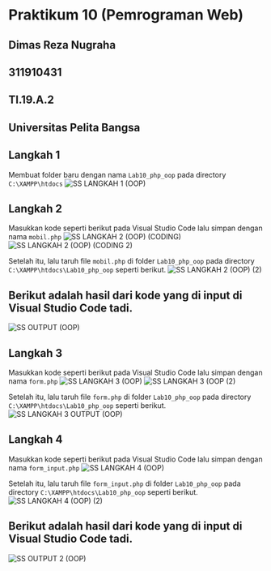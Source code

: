# Praktikum 10 (Pemrograman Web)
## Dimas Reza Nugraha
## 311910431
## TI.19.A.2
## Universitas Pelita Bangsa

## Langkah 1
Membuat folder baru dengan nama `Lab10_php_oop` pada directory `C:\XAMPP\htdocs`
![SS LANGKAH 1 (OOP)](https://user-images.githubusercontent.com/56240719/121235521-2c271680-c8bf-11eb-8a7e-0db2a336b5cc.png)

## Langkah 2
Masukkan kode seperti berikut pada Visual Studio Code lalu simpan dengan nama `mobil.php`
![SS LANGKAH 2 (OOP) (CODING)](https://user-images.githubusercontent.com/56240719/121276335-b17aed00-c8f8-11eb-8cee-9c43b4734975.png)
![SS LANGKAH 2 (OOP) (CODING 2)](https://user-images.githubusercontent.com/56240719/121276350-b8096480-c8f8-11eb-96df-0f95f32dffc4.png)

Setelah itu, lalu taruh file `mobil.php` di folder `Lab10_php_oop` pada directory `C:\XAMPP\htdocs\Lab10_php_oop` seperti berikut.
![SS LANGKAH 2 (OOP) (2)](https://user-images.githubusercontent.com/56240719/121276371-c192cc80-c8f8-11eb-8ca9-43c084177edf.png)

## Berikut adalah hasil dari kode yang di input di Visual Studio Code tadi.
![SS  OUTPUT (OOP)](https://user-images.githubusercontent.com/56240719/121275289-88595d00-c8f6-11eb-84f0-7b9af8709a3b.png)

## Langkah 3
Masukkan kode seperti berikut pada Visual Studio Code lalu simpan dengan nama `form.php`
![SS LANGKAH 3 (OOP)](https://user-images.githubusercontent.com/56240719/121275601-4da3f480-c8f7-11eb-974a-974789ae2be3.png)
![SS LANGKAH 3 (OOP (2)](https://user-images.githubusercontent.com/56240719/121275620-57c5f300-c8f7-11eb-97fb-386f80ecfbfd.png)

Setelah itu, lalu taruh file `form.php` di folder `Lab10_php_oop` pada directory `C:\XAMPP\htdocs\Lab10_php_oop` seperti berikut.
![SS LANGKAH 3 OUTPUT (OOP)](https://user-images.githubusercontent.com/56240719/121275738-89d75500-c8f7-11eb-900f-8f54f8be2fc5.png)

## Langkah 4
Masukkan kode seperti berikut pada Visual Studio Code lalu simpan dengan nama `form_input.php`
![SS LANGKAH 4 (OOP)](https://user-images.githubusercontent.com/56240719/121275860-be4b1100-c8f7-11eb-8bf3-a21d5690c76a.png)

Setelah itu, lalu taruh file `form_input.php` di folder `Lab10_php_oop` pada directory `C:\XAMPP\htdocs\Lab10_php_oop` seperti berikut.
![SS LANGKAH 4 (OOP) (2)](https://user-images.githubusercontent.com/56240719/121276117-3b768600-c8f8-11eb-9e47-ad70380a0b5f.png)

## Berikut adalah hasil dari kode yang di input di Visual Studio Code tadi.
![SS OUTPUT 2 (OOP)](https://user-images.githubusercontent.com/56240719/121352410-09484100-c957-11eb-91f3-71501671bd3c.png)


